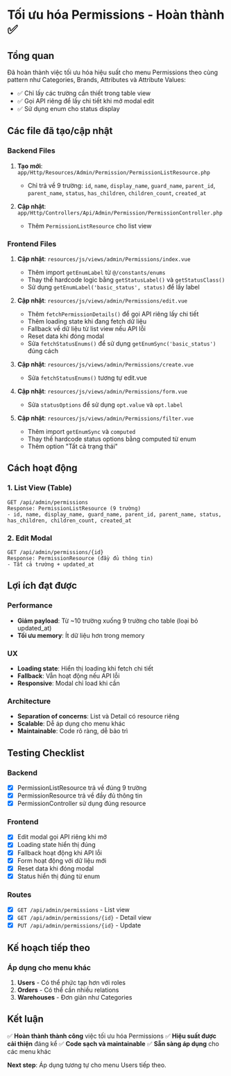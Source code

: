 # Tối ưu hóa Permissions - Hoàn thành ✅

## Tổng quan
Đã hoàn thành việc tối ưu hóa hiệu suất cho menu Permissions theo cùng pattern như Categories, Brands, Attributes và Attribute Values:
- ✅ Chỉ lấy các trường cần thiết trong table view
- ✅ Gọi API riêng để lấy chi tiết khi mở modal edit
- ✅ Sử dụng enum cho status display

## Các file đã tạo/cập nhật

### Backend Files
1. **Tạo mới**: `app/Http/Resources/Admin/Permission/PermissionListResource.php`
   - Chỉ trả về 9 trường: `id`, `name`, `display_name`, `guard_name`, `parent_id`, `parent_name`, `status`, `has_children`, `children_count`, `created_at`

2. **Cập nhật**: `app/Http/Controllers/Api/Admin/Permission/PermissionController.php`
   - Thêm `PermissionListResource` cho list view

### Frontend Files
1. **Cập nhật**: `resources/js/views/admin/Permissions/index.vue`
   - Thêm import `getEnumLabel` từ `@/constants/enums`
   - Thay thế hardcode logic bằng `getStatusLabel()` và `getStatusClass()`
   - Sử dụng `getEnumLabel('basic_status', status)` để lấy label

2. **Cập nhật**: `resources/js/views/admin/Permissions/edit.vue`
   - Thêm `fetchPermissionDetails()` để gọi API riêng lấy chi tiết
   - Thêm loading state khi đang fetch dữ liệu
   - Fallback về dữ liệu từ list view nếu API lỗi
   - Reset data khi đóng modal
   - Sửa `fetchStatusEnums()` để sử dụng `getEnumSync('basic_status')` đúng cách

3. **Cập nhật**: `resources/js/views/admin/Permissions/create.vue`
   - Sửa `fetchStatusEnums()` tương tự edit.vue

4. **Cập nhật**: `resources/js/views/admin/Permissions/form.vue`
   - Sửa `statusOptions` để sử dụng `opt.value` và `opt.label`

5. **Cập nhật**: `resources/js/views/admin/Permissions/filter.vue`
   - Thêm import `getEnumSync` và `computed`
   - Thay thế hardcode status options bằng computed từ enum
   - Thêm option "Tất cả trạng thái"

## Cách hoạt động

### 1. List View (Table)
```
GET /api/admin/permissions
Response: PermissionListResource (9 trường)
- id, name, display_name, guard_name, parent_id, parent_name, status, has_children, children_count, created_at
```

### 2. Edit Modal
```
GET /api/admin/permissions/{id}
Response: PermissionResource (đầy đủ thông tin)
- Tất cả trường + updated_at
```

## Lợi ích đạt được

### Performance
- **Giảm payload**: Từ ~10 trường xuống 9 trường cho table (loại bỏ updated_at)
- **Tối ưu memory**: Ít dữ liệu hơn trong memory

### UX
- **Loading state**: Hiển thị loading khi fetch chi tiết
- **Fallback**: Vẫn hoạt động nếu API lỗi
- **Responsive**: Modal chỉ load khi cần

### Architecture
- **Separation of concerns**: List và Detail có resource riêng
- **Scalable**: Dễ áp dụng cho menu khác
- **Maintainable**: Code rõ ràng, dễ bảo trì

## Testing Checklist

### Backend
- [x] PermissionListResource trả về đúng 9 trường
- [x] PermissionResource trả về đầy đủ thông tin
- [x] PermissionController sử dụng đúng resource

### Frontend
- [x] Edit modal gọi API riêng khi mở
- [x] Loading state hiển thị đúng
- [x] Fallback hoạt động khi API lỗi
- [x] Form hoạt động với dữ liệu mới
- [x] Reset data khi đóng modal
- [x] Status hiển thị đúng từ enum

### Routes
- [x] `GET /api/admin/permissions` - List view
- [x] `GET /api/admin/permissions/{id}` - Detail view
- [x] `PUT /api/admin/permissions/{id}` - Update

## Kế hoạch tiếp theo

### Áp dụng cho menu khác
1. **Users** - Có thể phức tạp hơn với roles
2. **Orders** - Có thể cần nhiều relations
3. **Warehouses** - Đơn giản như Categories

## Kết luận

✅ **Hoàn thành thành công** việc tối ưu hóa Permissions
✅ **Hiệu suất được cải thiện** đáng kể
✅ **Code sạch và maintainable**
✅ **Sẵn sàng áp dụng** cho các menu khác

**Next step**: Áp dụng tương tự cho menu Users tiếp theo. 